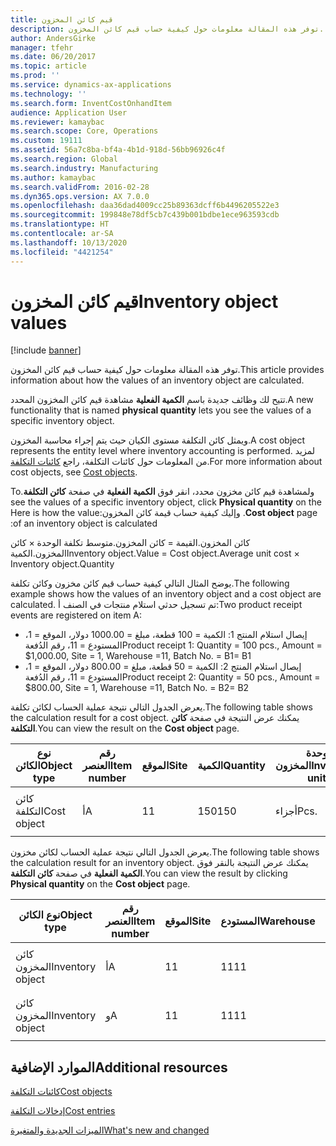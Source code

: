 ```yaml
---
title: قيم كائن المخزون
description: توفر هذه المقالة معلومات حول كيفية حساب قيم كائن المخزون.
author: AndersGirke
manager: tfehr
ms.date: 06/20/2017
ms.topic: article
ms.prod: ''
ms.service: dynamics-ax-applications
ms.technology: ''
ms.search.form: InventCostOnhandItem
audience: Application User
ms.reviewer: kamaybac
ms.search.scope: Core, Operations
ms.custom: 19111
ms.assetid: 56a7c8ba-bf4a-4b1d-918d-56bb96926c4f
ms.search.region: Global
ms.search.industry: Manufacturing
ms.author: kamaybac
ms.search.validFrom: 2016-02-28
ms.dyn365.ops.version: AX 7.0.0
ms.openlocfilehash: daa36dad4009cc25b89363dcff6b4496205522e3
ms.sourcegitcommit: 199848e78df5cb7c439b001bdbe1ece963593cdb
ms.translationtype: HT
ms.contentlocale: ar-SA
ms.lasthandoff: 10/13/2020
ms.locfileid: "4421254"
---
```

# <a name="inventory-object-values"></a><span data-ttu-id="d28a5-103">قيم كائن المخزون</span><span class="sxs-lookup"><span data-stu-id="d28a5-103">Inventory object values</span></span>

[!include [banner](../includes/banner.md)]

<span data-ttu-id="d28a5-104">توفر هذه المقالة معلومات حول كيفية حساب قيم كائن المخزون.</span><span class="sxs-lookup"><span data-stu-id="d28a5-104">This article provides information about how the values of an inventory object are calculated.</span></span> 

<span data-ttu-id="d28a5-105">تتيح لك وظائف جديدة باسم **الكمية الفعلية** مشاهدة قيم كائن المخزون المحدد.</span><span class="sxs-lookup"><span data-stu-id="d28a5-105">A new functionality that is named **physical quantity** lets you see the values of a specific inventory object.</span></span> 

<span data-ttu-id="d28a5-106">ويمثل كائن التكلفة مستوى الكيان حيث يتم إجراء محاسبة المخزون.</span><span class="sxs-lookup"><span data-stu-id="d28a5-106">A cost object represents the entity level where inventory accounting is performed.</span></span> <span data-ttu-id="d28a5-107">لمزيد من المعلومات حول كائنات التكلفة، راجع [كائنات التكلفة](cost-object.md).</span><span class="sxs-lookup"><span data-stu-id="d28a5-107">For more information about cost objects, see [Cost objects](cost-object.md).</span></span> 

<span data-ttu-id="d28a5-108">‏‫ولمشاهدة قيم كائن مخزون محدد، انقر فوق **الكمية الفعلية** في صفحة **كائن التكلفة**.</span><span class="sxs-lookup"><span data-stu-id="d28a5-108">To see the values of a specific inventory object, click **Physical quantity** on the **Cost object** page.</span></span> <span data-ttu-id="d28a5-109">وإليك كيفية حساب قيمة كائن المخزون:</span><span class="sxs-lookup"><span data-stu-id="d28a5-109">Here is how the value of an inventory object is calculated:</span></span> 

<span data-ttu-id="d28a5-110">كائن المخزون.القيمة = كائن المخزون.متوسط تكلفة الوحدة × كائن المخزون.الكمية</span><span class="sxs-lookup"><span data-stu-id="d28a5-110">Inventory object.Value = Cost object.Average unit cost × Inventory object.Quantity</span></span> 

<span data-ttu-id="d28a5-111">يوضح المثال التالي كيفية حساب قيم كائن مخزون وكائن تكلفة.</span><span class="sxs-lookup"><span data-stu-id="d28a5-111">The following example shows how the values of an inventory object and a cost object are calculated.</span></span> <span data-ttu-id="d28a5-112">تم تسجيل حدثي استلام منتجات في الصنف أ:</span><span class="sxs-lookup"><span data-stu-id="d28a5-112">Two product receipt events are registered on item A:</span></span>

-   <span data-ttu-id="d28a5-113">إيصال استلام المنتج 1: الكمية = 100 قطعة، مبلغ = 1000.00 دولار، الموقع = 1، المستودع = 11، رقم الدُفعة</span><span class="sxs-lookup"><span data-stu-id="d28a5-113">Product receipt 1: Quantity = 100 pcs., Amount = $1,000.00, Site = 1, Warehouse =11, Batch No.</span></span> <span data-ttu-id="d28a5-114">= B1</span><span class="sxs-lookup"><span data-stu-id="d28a5-114">= B1</span></span>
-   <span data-ttu-id="d28a5-115">إيصال استلام المنتج 2: الكمية = 50 قطعة، مبلغ = 800.00 دولار، الموقع = 1، المستودع = 11، رقم الدُفعة</span><span class="sxs-lookup"><span data-stu-id="d28a5-115">Product receipt 2: Quantity = 50 pcs., Amount = $800.00, Site = 1, Warehouse =11, Batch No.</span></span> <span data-ttu-id="d28a5-116">= B2</span><span class="sxs-lookup"><span data-stu-id="d28a5-116">= B2</span></span>

<span data-ttu-id="d28a5-117">يعرض الجدول التالي نتيجة عملية الحساب لكائن تكلفة.</span><span class="sxs-lookup"><span data-stu-id="d28a5-117">The following table shows the calculation result for a cost object.</span></span> <span data-ttu-id="d28a5-118">يمكنك عرض النتيجة في صفحة **كائن التكلفة**.</span><span class="sxs-lookup"><span data-stu-id="d28a5-118">You can view the result on the **Cost object** page.</span></span>

<table style="width:100%;">
<colgroup>
<col width="14%" />
<col width="14%" />
<col width="14%" />
<col width="14%" />
<col width="14%" />
<col width="14%" />
<col width="14%" />
</colgroup>
<thead>
<tr class="header">
<th><span data-ttu-id="d28a5-119">نوع الكائن</span><span class="sxs-lookup"><span data-stu-id="d28a5-119">Object type</span></span></th>
<th><span data-ttu-id="d28a5-120">رقم العنصر</span><span class="sxs-lookup"><span data-stu-id="d28a5-120">Item number</span></span></th>
<th><span data-ttu-id="d28a5-121">الموقع</span><span class="sxs-lookup"><span data-stu-id="d28a5-121">Site</span></span></th>
<th><span data-ttu-id="d28a5-122">الكمية</span><span class="sxs-lookup"><span data-stu-id="d28a5-122">Quantity</span></span></th>
<th><span data-ttu-id="d28a5-123">وحدة المخزون</span><span class="sxs-lookup"><span data-stu-id="d28a5-123">Inventory unit</span></span></th>
<th><span data-ttu-id="d28a5-124">القيمة</span><span class="sxs-lookup"><span data-stu-id="d28a5-124">Value</span></span></th>
<th><span data-ttu-id="d28a5-125">متوسط تكلفة الوحدة</span><span class="sxs-lookup"><span data-stu-id="d28a5-125">Average unit cost</span></span></th>
</tr>
</thead>
<tbody>
<tr class="odd">
<td><span data-ttu-id="d28a5-126">كائن التكلفة</span><span class="sxs-lookup"><span data-stu-id="d28a5-126">Cost object</span></span></td>
<td><span data-ttu-id="d28a5-127">أ</span><span class="sxs-lookup"><span data-stu-id="d28a5-127">A</span></span></td>
<td><span data-ttu-id="d28a5-128">1</span><span class="sxs-lookup"><span data-stu-id="d28a5-128">1</span></span></td>
<td><span data-ttu-id="d28a5-129">150</span><span class="sxs-lookup"><span data-stu-id="d28a5-129">150</span></span></td>
<td><span data-ttu-id="d28a5-130">أجزاء</span><span class="sxs-lookup"><span data-stu-id="d28a5-130">Pcs.</span></span></td>
<td><p><span data-ttu-id="d28a5-131">1800.00 دولار</span><span class="sxs-lookup"><span data-stu-id="d28a5-131">$1800.00</span></span></p></td>
<td><p><span data-ttu-id="d28a5-132">12.00 دولارًا</span><span class="sxs-lookup"><span data-stu-id="d28a5-132">$12.00</span></span></p></td>
</tr>
</tbody>
</table>

<span data-ttu-id="d28a5-133">يعرض الجدول التالي نتيجة عملية الحساب لكائن مخزون.</span><span class="sxs-lookup"><span data-stu-id="d28a5-133">The following table shows the calculation result for an inventory object.</span></span> <span data-ttu-id="d28a5-134">يمكنك عرض النتيجة بالنقر فوق **الكمية الفعلية** في صفحة **كائن التكلفة**.</span><span class="sxs-lookup"><span data-stu-id="d28a5-134">You can view the result by clicking **Physical quantity** on the **Cost object** page.</span></span>

<table style="width:100%;">
<colgroup>
<col width="11%" />
<col width="11%" />
<col width="11%" />
<col width="11%" />
<col width="11%" />
<col width="11%" />
<col width="11%" />
<col width="11%" />
<col width="11%" />
</colgroup>
<thead>
<tr class="header">
<th><span data-ttu-id="d28a5-135">نوع الكائن</span><span class="sxs-lookup"><span data-stu-id="d28a5-135">Object type</span></span></th>
<th><span data-ttu-id="d28a5-136">رقم العنصر</span><span class="sxs-lookup"><span data-stu-id="d28a5-136">Item number</span></span></th>
<th><span data-ttu-id="d28a5-137">الموقع</span><span class="sxs-lookup"><span data-stu-id="d28a5-137">Site</span></span></th>
<th><span data-ttu-id="d28a5-138">المستودع</span><span class="sxs-lookup"><span data-stu-id="d28a5-138">Warehouse</span></span></th>
<th><span data-ttu-id="d28a5-139">رقم الدُفعة</span><span class="sxs-lookup"><span data-stu-id="d28a5-139">Batch No.</span></span></th>
<th><span data-ttu-id="d28a5-140">الكمية</span><span class="sxs-lookup"><span data-stu-id="d28a5-140">Quantity</span></span></th>
<th><span data-ttu-id="d28a5-141">وحدة المخزون</span><span class="sxs-lookup"><span data-stu-id="d28a5-141">Inventory unit</span></span></th>
<th><span data-ttu-id="d28a5-142">القيمة</span><span class="sxs-lookup"><span data-stu-id="d28a5-142">Value</span></span></th>
<th><span data-ttu-id="d28a5-143">متوسط تكلفة الوحدة</span><span class="sxs-lookup"><span data-stu-id="d28a5-143">Average unit cost</span></span></th>
</tr>
</thead>
<tbody>
<tr class="odd">
<td><span data-ttu-id="d28a5-144">كائن المخزون</span><span class="sxs-lookup"><span data-stu-id="d28a5-144">Inventory object</span></span></td>
<td><span data-ttu-id="d28a5-145">أ</span><span class="sxs-lookup"><span data-stu-id="d28a5-145">A</span></span></td>
<td><span data-ttu-id="d28a5-146">1</span><span class="sxs-lookup"><span data-stu-id="d28a5-146">1</span></span></td>
<td><span data-ttu-id="d28a5-147">11</span><span class="sxs-lookup"><span data-stu-id="d28a5-147">11</span></span></td>
<td><span data-ttu-id="d28a5-148">ب1</span><span class="sxs-lookup"><span data-stu-id="d28a5-148">B1</span></span></td>
<td><span data-ttu-id="d28a5-149">100</span><span class="sxs-lookup"><span data-stu-id="d28a5-149">100</span></span></td>
<td><span data-ttu-id="d28a5-150">أجزاء</span><span class="sxs-lookup"><span data-stu-id="d28a5-150">Pcs.</span></span></td>
<td><p><span data-ttu-id="d28a5-151">1200.00 دولار</span><span class="sxs-lookup"><span data-stu-id="d28a5-151">$1200.00</span></span></p></td>
<td><p><span data-ttu-id="d28a5-152">12.00 دولارًا</span><span class="sxs-lookup"><span data-stu-id="d28a5-152">$12.00</span></span></p></td>
</tr>
<tr class="even">
<td><span data-ttu-id="d28a5-153">كائن المخزون</span><span class="sxs-lookup"><span data-stu-id="d28a5-153">Inventory object</span></span></td>
<td><span data-ttu-id="d28a5-154">و</span><span class="sxs-lookup"><span data-stu-id="d28a5-154">A</span></span></td>
<td><span data-ttu-id="d28a5-155">1</span><span class="sxs-lookup"><span data-stu-id="d28a5-155">1</span></span></td>
<td><span data-ttu-id="d28a5-156">11</span><span class="sxs-lookup"><span data-stu-id="d28a5-156">11</span></span></td>
<td><span data-ttu-id="d28a5-157">ب2</span><span class="sxs-lookup"><span data-stu-id="d28a5-157">B2</span></span></td>
<td><span data-ttu-id="d28a5-158">50</span><span class="sxs-lookup"><span data-stu-id="d28a5-158">50</span></span></td>
<td><span data-ttu-id="d28a5-159">أجزاء</span><span class="sxs-lookup"><span data-stu-id="d28a5-159">Pcs.</span></span></td>
<td><p><span data-ttu-id="d28a5-160">600.00 دولار</span><span class="sxs-lookup"><span data-stu-id="d28a5-160">$600.00</span></span></p></td>
<td><p><span data-ttu-id="d28a5-161">12.00 دولارًا</span><span class="sxs-lookup"><span data-stu-id="d28a5-161">$12.00</span></span></p></td>
</tr>
</tbody>
</table>



<a name="additional-resources"></a><span data-ttu-id="d28a5-162">الموارد الإضافية</span><span class="sxs-lookup"><span data-stu-id="d28a5-162">Additional resources</span></span>
--------

[<span data-ttu-id="d28a5-163">كائنات التكلفة</span><span class="sxs-lookup"><span data-stu-id="d28a5-163">Cost objects</span></span>](cost-object.md)

[<span data-ttu-id="d28a5-164">إدخالات التكلفة</span><span class="sxs-lookup"><span data-stu-id="d28a5-164">Cost entries</span></span>](cost-entries.md)

[<span data-ttu-id="d28a5-165">الميزات الجديدة والمتغيرة</span><span class="sxs-lookup"><span data-stu-id="d28a5-165">What's new and changed</span></span>](../../fin-and-ops/get-started/whats-new-changed.md)



